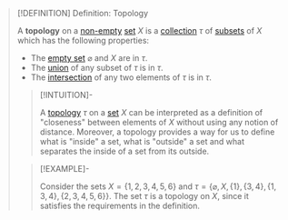 >[!DEFINITION] Definition: Topology
>
>A **topology** on a [non-empty](../../Set%20Theory/The%20Empty%20Set.md) [set](../../Set%20Theory/Set.md) $X$ is a [collection](../../Set%20Theory/Collections/Collection.md) $\tau$ of [subsets](../../Set%20Theory/Subset.md) of $X$ which has the following properties:
>
>- The [empty set](../../Set%20Theory/The%20Empty%20Set.md) $\varnothing$ and $X$ are in $\tau$.
>- The [union](../../Set%20Theory/Collections/Union%20of%20a%20Collection.md) of any subset of $\tau$ is in $\tau$.
>- The [intersection](../../Set%20Theory/Operations%20with%20Sets/Intersection.md) of any two elements of $\tau$ is in $\tau$.
>
>>[!INTUITION]-
>>
>>A [topology](Topology.md) $\tau$ on a [set](../../Set%20Theory/Set.md) $X$ can be interpreted as a definition of "closeness" between elements of $X$ without using any notion of distance. Moreover, a topology provides a way for us to define what is "inside" a set, what is "outside" a set and what separates the inside of a set from its outside.
>> 
>
>>[!EXAMPLE]-
>>
>>Consider the sets $X = \{1,2,3,4,5,6\}$ and $\tau = \{\varnothing, X, \{1\}, \{3,4\}, \{1,3,4\}, \{2,3,4,5,6\}\}$. The set $\tau$ is a topology on $X$, since it satisfies the requirements in the definition.
>>
>
